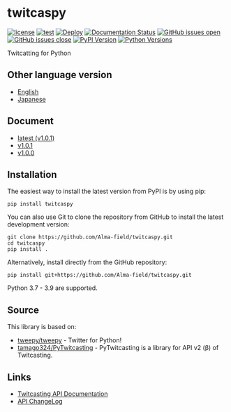 # twitcaspy
[![license](https://img.shields.io/badge/license-MIT-blue.svg)](https://github.com/Alma-field/twitcaspy/blob/master/LICENSE)
[![test](https://github.com/Alma-field/twitcaspy/actions/workflows/test.yml/badge.svg?branch=master)](https://github.com/Alma-field/twitcaspy/actions/workflows/test.yml)
[![Deploy](https://github.com/Alma-field/twitcaspy/actions/workflows/deploy.yml/badge.svg)](https://github.com/Alma-field/twitcaspy/actions/workflows/deploy.yml)
[![Documentation Status](https://readthedocs.org/projects/twitcaspy/badge/?version=latest)](http://twitcaspy.alma-field.com/en/latest/?badge=latest)
[![GitHub issues open](https://img.shields.io/github/issues/Alma-field/twitcaspy.svg)](https://github.com/Alma-field/twitcaspy/issues?q=is%3Aopen+is%3Aissue)
[![GitHub issues close](https://img.shields.io/github/issues-closed-raw/Alma-field/twitcaspy.svg)](https://github.com/Alma-field/twitcaspy/issues?q=is%3Aclose+is%3Aissue)
[![PyPI Version](https://img.shields.io/pypi/v/twitcaspy?label=PyPI)](https://pypi.org/project/twitcaspy/)
[![Python Versions](https://img.shields.io/pypi/pyversions/twitcaspy?label=Python)](https://pypi.org/project/twitcaspy/)

Twitcatting for Python

## Other language version
 - [English](https://github.com/Alma-field/twitcaspy/blob/master/README.md)
 - [Japanese](https://github.com/Alma-field/twitcaspy/blob/master/README_JA.md)

## Document
 - [latest (v1.0.1)](https://twitcaspy.alma-field.com/en/latest)
 - [v1.0.1](https://twitcaspy.alma-field.com/en/1.0.1)
 - [v1.0.0](https://twitcaspy.alma-field.com/en/1.0.0)

## Installation
The easiest way to install the latest version from PyPI is by using pip:
```
pip install twitcaspy
```

You can also use Git to clone the repository from GitHub to install the latest
development version:
```
git clone https://github.com/Alma-field/twitcaspy.git
cd twitcaspy
pip install .
```

Alternatively, install directly from the GitHub repository:
```
pip install git+https://github.com/Alma-field/twitcaspy.git
```

Python 3.7 - 3.9 are supported.

## Source
This library is based on:
 - [tweepy/tweepy](https://github.com/tweepy/tweepy) - Twitter for Python!
 - [tamago324/PyTwitcasting](https://github.com/tamago324/PyTwitcasting) - PyTwitcasting is a library for API v2 (β) of Twitcasting.

## Links
 - [Twitcasting API Documentation](https://apiv2-doc.twitcasting.tv/)
 - [API ChangeLog](https://github.com/twitcasting/PublicApiV2/blob/master/CHANGELOG.md)
